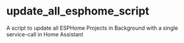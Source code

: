 # update_all_esphome_script
A script to update all ESPHome Projects in Background with a single service-call in Home Assistant
